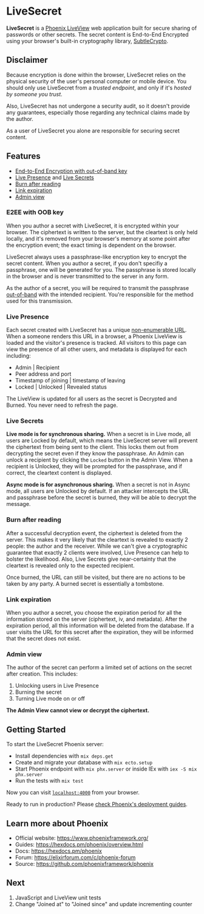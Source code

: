 # LiveSecret

**LiveSecret** is a [Phoenix LiveView](https://hexdocs.pm/phoenix_live_view/Phoenix.LiveView.html)
web application built for secure sharing of passwords or other secrets.
The secret content is End-to-End Encrypted using your browser's built-in cryptography
library, [SubtleCrypto](https://developer.mozilla.org/en-US/docs/Web/API/SubtleCrypto).

## Disclaimer

Because encryption is done within the browser, LiveSecret relies on the
physical security of the user's personal computer or mobile device. You should only
use LiveSecret from a *trusted endpoint*, and only if it's *hosted by someone
you trust*.

Also, LiveSecret has not undergone a security audit, so it doesn't provide any guarantees,
especially those regarding any technical claims made by the author.

As a user of LiveSecret you alone are responsible for securing secret content.

## Features
* [End-to-End Encryption with out-of-band key](#e2ee-with-oob-key)
* [Live Presence](#live-presence) and [Live Secrets](#live-secrets)
* [Burn after reading](#burn-after-reading)
* [Link expiration](#link-expiration)
* [Admin view](#admin-view)

### E2EE with OOB key
When you author a secret with LiveSecret, it is encrypted within your browser. The ciphertext
is written to the server, but the cleartext is only held locally, and it's removed from your
browser's memory at some point after the encryption event; the exact timing is dependent
on the browser.

LiveSecret always uses a passphrase-like encryption key to encrypt the secret content. When you
author a secret, if you don't specifiy a passphrase, one will be generated for you. The passphrase
is stored locally in the browser and is never transmitted to the server in any form.

As the author of a secret, you will be required to transmit the passphrase [out-of-band](https://en.wikipedia.org/wiki/Out-of-band_data) with the
intended recipient. You're responsible for the method used for this transmission.

### Live Presence
Each secret created with LiveSecret has a unique [non-enumerable URL](https://en.wikipedia.org/wiki/Network_enumeration).
When a someone renders this
URL in a browser, a Phoenix LiveView is loaded and the visitor's presence is tracked. All visitors
to this page can view the presence of all other users, and metadata is displayed for each including:

* Admin | Recipient
* Peer address and port
* Timestamp of joining | timestamp of leaving
* Locked | Unlocked | Revealed status

The LiveView is updated for all users as the secret is Decrypted and Burned. You never need to refresh
the page.

### Live Secrets
**Live mode is for synchronous sharing.** When a secret is in Live mode, all users are Locked by default, which means
the LiveSecret server will prevent the ciphertext from being sent to the client. This locks them out from decrypting
the secret even if they know the passphrase. An Admin can unlock a recipient by clicking the `Locked`
button in the Admin View. When a recipient is Unlocked, they will be prompted for the passphrase, and if correct,
the cleartext content is displayed. 

**Async mode is for asynchronous sharing.** When a secret is not in Async mode, all users are Unlocked by default. 
If an attacker intercepts the URL and passphrase before the secret is burned, they will be able to decrypt the message.

### Burn after reading
After a successful decryption event, the ciphertext is deleted from the server. This makes it very
likely that the cleartext is revealed to exactly 2 people: the author and the
receiver. While we can't give a cryptographic guarantee that exactly 2 clients were involved,
Live Presence can help to bolster the likelihood. Also, Live Secrets give near-certainty that
the cleartext is revealed only to the expected recipient.

Once burned, the URL can still be visited, but there are no actions to be taken by any party. A
burned secret is essentially a tombstone.

### Link expiration
When you author a secret, you choose the expiration period for all the information stored on the
server (ciphertext, iv, and metadata). After the expiration period, all this information will be
deleted from the database. If a user visits the URL for this secret after the expiration,
they will be informed that the secret does not exist.

### Admin view
The author of the secret can perform a limited set of actions on the secret after creation. This
includes:

1. Unlocking users in Live Presence
2. Burning the secret
3. Turning Live mode on or off

**The Admin View cannot view or decrypt the ciphertext.**

## Getting Started

To start the LiveSecret Phoenix server:

  * Install dependencies with `mix deps.get`
  * Create and migrate your database with `mix ecto.setup`
  * Start Phoenix endpoint with `mix phx.server` or inside IEx with `iex -S mix phx.server`
  * Run the tests with `mix test`

Now you can visit [`localhost:4000`](http://localhost:4000) from your browser.

Ready to run in production? Please [check Phoenix's deployment guides](https://hexdocs.pm/phoenix/deployment.html).

## Learn more about Phoenix

  * Official website: https://www.phoenixframework.org/
  * Guides: https://hexdocs.pm/phoenix/overview.html
  * Docs: https://hexdocs.pm/phoenix
  * Forum: https://elixirforum.com/c/phoenix-forum
  * Source: https://github.com/phoenixframework/phoenix

## Next
1. JavaScript and LiveView unit tests
2. Change "Joined at" to "Joined since" and update incrementing counter